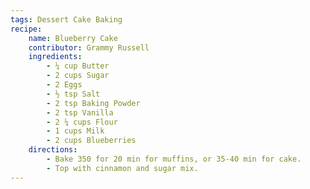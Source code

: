```yaml
---
tags: Dessert Cake Baking
recipe:
    name: Blueberry Cake
    contributor: Grammy Russell
    ingredients:
        - ¼ cup Butter
        - 2 cups Sugar
        - 2 Eggs
        - ½ tsp Salt
        - 2 tsp Baking Powder
        - 2 tsp Vanilla
        - 2 ¼ cups Flour
        - 1 cups Milk
        - 2 cups Blueberries
    directions:
        - Bake 350 for 20 min for muffins, or 35-40 min for cake.
        - Top with cinnamon and sugar mix.
---
```


